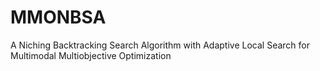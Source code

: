 # MMONBSA
A Niching Backtracking Search Algorithm with Adaptive Local Search for Multimodal Multiobjective Optimization
